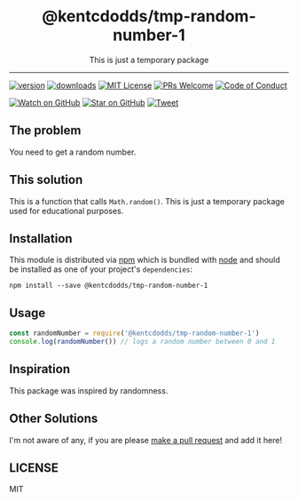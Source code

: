 <div align="center">
<h1>@kentcdodds/tmp-random-number-1</h1>

<p>This is just a temporary package</p>
</div>

<hr />

[![version][version-badge]][package]
[![downloads][downloads-badge]][npmtrends]
[![MIT License][license-badge]][LICENSE]
[![PRs Welcome][prs-badge]][prs]
[![Code of Conduct][coc-badge]][coc]

[![Watch on GitHub][github-watch-badge]][github-watch]
[![Star on GitHub][github-star-badge]][github-star]
[![Tweet][twitter-badge]][twitter]

## The problem

You need to get a random number.

## This solution

This is a function that calls `Math.random()`. This is just a temporary package
used for educational purposes.

## Installation

This module is distributed via [npm][npm] which is bundled with [node][node] and
should be installed as one of your project's `dependencies`:

```
npm install --save @kentcdodds/tmp-random-number-1
```

## Usage

```javascript
const randomNumber = require('@kentcdodds/tmp-random-number-1')
console.log(randomNumber()) // logs a random number between 0 and 1
```

## Inspiration

This package was inspired by randomness.

## Other Solutions

I'm not aware of any, if you are please [make a pull request][prs] and add it
here!

## LICENSE

MIT

[npm]: https://www.npmjs.com/
[node]: https://nodejs.org
[version-badge]: https://img.shields.io/npm/v/@kentcdodds/tmp-random-number-1.svg?style=flat-square
[package]: https://www.npmjs.com/package/@kentcdodds/tmp-random-number-1
[downloads-badge]: https://img.shields.io/npm/dm/@kentcdodds/tmp-random-number-1.svg?style=flat-square
[npmtrends]: http://www.npmtrends.com/@kentcdodds/tmp-random-number-1
[license-badge]: https://img.shields.io/npm/l/@kentcdodds/tmp-random-number-1.svg?style=flat-square
[license]: https://github.com/kentcdodds/tmp-random-number-1/blob/master/LICENSE
[prs-badge]: https://img.shields.io/badge/PRs-welcome-brightgreen.svg?style=flat-square
[prs]: http://makeapullrequest.com
[coc-badge]: https://img.shields.io/badge/code%20of-conduct-ff69b4.svg?style=flat-square
[coc]: https://github.com/kentcdodds/tmp-random-number-1/blob/master/CODE_OF_CONDUCT.md
[github-watch-badge]: https://img.shields.io/github/watchers/kentcdodds/tmp-random-number-1.svg?style=social
[github-watch]: https://github.com/kentcdodds/tmp-random-number-1/watchers
[github-star-badge]: https://img.shields.io/github/stars/kentcdodds/tmp-random-number-1.svg?style=social
[github-star]: https://github.com/kentcdodds/tmp-random-number-1/stargazers
[twitter]: https://twitter.com/intent/tweet?text=Check%20out%20@kentcdodds/tmp-random-number-1%20by%20%40kentcdodds%20https%3A%2F%2Fgithub.com%2Fkentcdodds%2F@kentcdodds/tmp-random-number-1%20%F0%9F%91%8D
[twitter-badge]: https://img.shields.io/twitter/url/https/github.com/kentcdodds/tmp-random-number-1.svg?style=social
